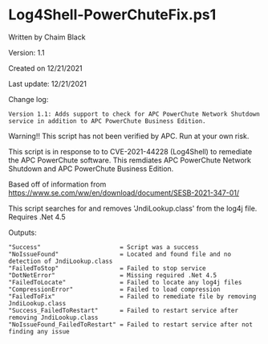 # Log4Shell-PowerChuteFix.ps1

Written by Chaim Black

Version: 1.1

Created on 12/21/2021

Last update: 12/21/2021

Change log:

    Version 1.1: Adds support to check for APC PowerChute Network Shutdown service in addition to APC PowerChute Business Edition.

Warning!! This script has not been verified by APC. Run at your own risk. 

This script is in response to to CVE-2021-44228 (Log4Shell) to remediate the APC PowerChute software. This remdiates APC PowerChute Network Shutdown and APC PowerChute Business Edition.

Based off of information from https://www.se.com/ww/en/download/document/SESB-2021-347-01/

This script searches for and removes 'JndiLookup.class' from the log4j file. 
Requires .Net 4.5

Outputs:

    "Success"                      = Script was a success
    "NoIssueFound"                 = Located and found file and no detection of JndiLookup.class
    "FailedToStop"                 = Failed to stop service
    "DotNetError"                  = Missing required .Net 4.5
    "FailedToLocate"               = Failed to locate any log4j files
    "CompressionError"             = Failed to load compression
    "FailedToFix"                  = Failed to remediate file by removing JndiLookup.class
    "Success_FailedToRestart"      = Failed to restart service after removing JndiLookup.class
    "NoIssueFound_FailedToRestart" = Failed to restart service after not finding any issue